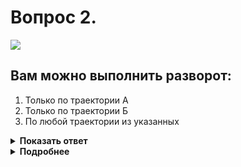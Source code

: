 # Вопрос 2.

![](https://s.drom.ru/i24228/pdd/tickets/2016/1543885147.jpg)

## Вам можно выполнить разворот:

1. Только по траектории А
2. Только по траектории Б
3. По любой траектории из указанных

<details>
<summary><b>Показать ответ</b></summary>
Правильный ответ: 2
</details>
<details>
<summary><b>Подробнее</b></summary>
Действие знака 4.1.1 «Движение прямо» в случае установки его перед пересечением проезжих частей, распространяется только на первое пересечение за знаком. Вы можете выполнить разворот по траектории «Б».
(«Дорожные знаки»)
</details>